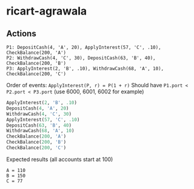 # ricart-agrawala
## Actions
```
P1: DepositCash(4, 'A', 20), ApplyInterest(57, 'C', .10), CheckBalance(200, 'A')
P2: WithdrawCash(4, 'C', 30), DepositCash(63, 'B', 40), CheckBalance(200, 'B')
P3: ApplyInterest(2, 'B', .10), WithdrawCash(68, 'A', 10), CheckBalance(200, 'C')
```
Order of events: `ApplyInterest(P, r) = P(1 + r)`
Should have `P1.port < P2.port < P3.port` (use 6000, 6001, 6002 for example)
```py
ApplyInterest(2, 'B', .10)
DepositCash(4, 'A', 20)
WithdrawCash(4, 'C', 30)
ApplyInterest(57, 'C', .10)
DepositCash(63, 'B', 40)
WithdrawCash(68, 'A', 10)
CheckBalance(200, 'A')
CheckBalance(200, 'B')
CheckBalance(200, 'C')
```
Expected results (all accounts start at 100)
```
A = 110
B = 150
C = 77
```